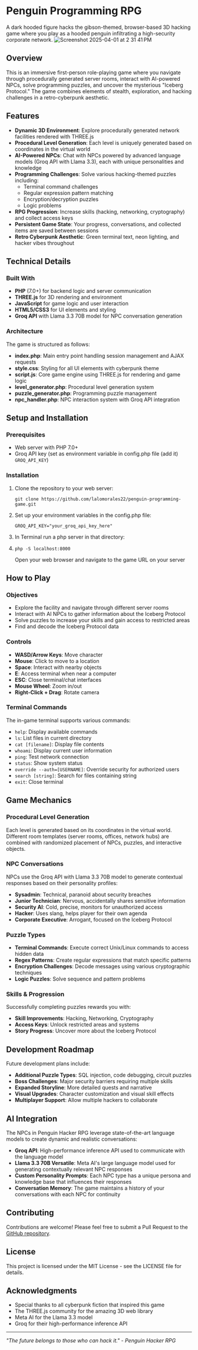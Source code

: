 # Penguin Programming RPG 

A dark hooded figure hacks the gibson-themed, browser-based 3D hacking game where you play as a hooded penguin infiltrating a high-security corporate network.
![Screenshot 2025-04-01 at 2 31 41 PM](https://github.com/user-attachments/assets/40d7f041-7a9b-4425-bd2a-96919ee1f56b)



## Overview

This is an immersive first-person role-playing game where you navigate through procedurally generated server rooms, interact with AI-powered NPCs, solve programming puzzles, and uncover the mysterious "Iceberg Protocol." The game combines elements of stealth, exploration, and hacking challenges in a retro-cyberpunk aesthetic.

## Features

- **Dynamic 3D Environment**: Explore procedurally generated network facilities rendered with THREE.js
- **Procedural Level Generation**: Each level is uniquely generated based on coordinates in the virtual world
- **AI-Powered NPCs**: Chat with NPCs powered by advanced language models (Groq API with Llama 3.3), each with unique personalities and knowledge
- **Programming Challenges**: Solve various hacking-themed puzzles including:
  - Terminal command challenges
  - Regular expression pattern matching
  - Encryption/decryption puzzles
  - Logic problems
- **RPG Progression**: Increase skills (hacking, networking, cryptography) and collect access keys
- **Persistent Game State**: Your progress, conversations, and collected items are saved between sessions
- **Retro Cyberpunk Aesthetic**: Green terminal text, neon lighting, and hacker vibes throughout

## Technical Details

### Built With

- **PHP** (7.0+) for backend logic and server communication
- **THREE.js** for 3D rendering and environment
- **JavaScript** for game logic and user interaction
- **HTML5/CSS3** for UI elements and styling
- **Groq API** with Llama 3.3 70B model for NPC conversation generation

### Architecture

The game is structured as follows:

- **index.php**: Main entry point handling session management and AJAX requests
- **style.css**: Styling for all UI elements with cyberpunk theme
- **script.js**: Core game engine using THREE.js for rendering and game logic
- **level_generator.php**: Procedural level generation system
- **puzzle_generator.php**: Programming puzzle management
- **npc_handler.php**: NPC interaction system with Groq API integration

## Setup and Installation

### Prerequisites

- Web server with PHP 7.0+
- Groq API key (set as environment variable in config.php file (add it) `GROQ_API_KEY`)

### Installation

1. Clone the repository to your web server:
   ```
   git clone https://github.com/lalomorales22/penguin-programming-game.git
   ```

2. Set up your environment variables in the config.php file:
   ```
   GROQ_API_KEY="your_groq_api_key_here"

   ```

3. In Terminal run a php server in that directory:
4. ```
   php -S localhost:8000
   ```
   Open your web browser and navigate to the game URL on your server

## How to Play

### Objectives

- Explore the facility and navigate through different server rooms
- Interact with AI NPCs to gather information about the Iceberg Protocol
- Solve puzzles to increase your skills and gain access to restricted areas
- Find and decode the Iceberg Protocol data

### Controls

- **WASD/Arrow Keys**: Move character
- **Mouse**: Click to move to a location
- **Space**: Interact with nearby objects
- **E**: Access terminal when near a computer
- **ESC**: Close terminal/chat interfaces
- **Mouse Wheel**: Zoom in/out
- **Right-Click + Drag**: Rotate camera

### Terminal Commands

The in-game terminal supports various commands:
- `help`: Display available commands
- `ls`: List files in current directory
- `cat [filename]`: Display file contents
- `whoami`: Display current user information
- `ping`: Test network connection
- `status`: Show system status
- `override --auth=[USERNAME]`: Override security for authorized users
- `search [string]`: Search for files containing string
- `exit`: Close terminal

## Game Mechanics

### Procedural Level Generation

Each level is generated based on its coordinates in the virtual world. Different room templates (server rooms, offices, network hubs) are combined with randomized placement of NPCs, puzzles, and interactive objects.

### NPC Conversations

NPCs use the Groq API with Llama 3.3 70B model to generate contextual responses based on their personality profiles:
- **Sysadmin**: Technical, paranoid about security breaches
- **Junior Technician**: Nervous, accidentally shares sensitive information
- **Security AI**: Cold, precise, monitors for unauthorized access
- **Hacker**: Uses slang, helps player for their own agenda
- **Corporate Executive**: Arrogant, focused on the Iceberg Protocol

### Puzzle Types

- **Terminal Commands**: Execute correct Unix/Linux commands to access hidden data
- **Regex Patterns**: Create regular expressions that match specific patterns
- **Encryption Challenges**: Decode messages using various cryptographic techniques
- **Logic Puzzles**: Solve sequence and pattern problems

### Skills & Progression

Successfully completing puzzles rewards you with:
- **Skill Improvements**: Hacking, Networking, Cryptography
- **Access Keys**: Unlock restricted areas and systems
- **Story Progress**: Uncover more about the Iceberg Protocol

## Development Roadmap

Future development plans include:

- **Additional Puzzle Types**: SQL injection, code debugging, circuit puzzles
- **Boss Challenges**: Major security barriers requiring multiple skills
- **Expanded Storyline**: More detailed quests and narrative
- **Visual Upgrades**: Character customization and visual skill effects
- **Multiplayer Support**: Allow multiple hackers to collaborate

## AI Integration

The NPCs in Penguin Hacker RPG leverage state-of-the-art language models to create dynamic and realistic conversations:

- **Groq API**: High-performance inference API used to communicate with the language model
- **Llama 3.3 70B Versatile**: Meta AI's large language model used for generating contextually relevant NPC responses
- **Custom Personality Prompts**: Each NPC type has a unique persona and knowledge base that influences their responses
- **Conversation Memory**: The game maintains a history of your conversations with each NPC for continuity

## Contributing

Contributions are welcome! Please feel free to submit a Pull Request to the [GitHub repository](https://github.com/lalomorales22/penguin-programming-game).

## License

This project is licensed under the MIT License - see the LICENSE file for details.

## Acknowledgments

- Special thanks to all cyberpunk fiction that inspired this game
- The THREE.js community for the amazing 3D web library
- Meta AI for the Llama 3.3 model
- Groq for their high-performance inference API

---

*"The future belongs to those who can hack it." - Penguin Hacker RPG*
